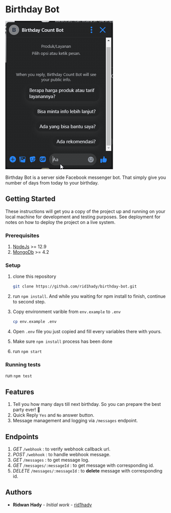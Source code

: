 # Birthday Bot

![Demo](img/demo.gif)

Birthday Bot is a server side Facebook messenger bot. That simply give you number of days from today to your birthday.

## Getting Started

These instructions will get you a copy of the project up and running on your local machine for development and testing purposes. See deployment for notes on how to deploy the project on a live system.

### Prerequisites

1. [NodeJs](https://nodejs.org/en/download/) >= 12.9
2. [MongoDb](https://www.mongodb.com/) >= 4.2

### Setup

1. clone this repository

    ```bash
    git clone https://github.com/rid1hady/birthday-bot.git
    ```

2. run `npm install`. And while you waiting for npm install to finish, continue to second step.
3. Copy environment varible from `env.example` to `.env`

    ```bash
    cp env.example .env
    ```

4. Open `.env` file you just copied and fill every variables there with yours.
5. Make sure `npm install` process has been done
6. run `npm start`

### Running tests

run `npm test`

## Features

1. Tell you how many days till next birthday. So you can prepare the best party ever! 🍻
2. Quick Reply `Yes` and `No` answer button.
3. Message management and logging via `/messages` endpoint.

## Endpoints

1. *GET* `/webhook` : to verify webhook callback url.
2. *POST* `/webhook` : to handle webhook message.
3. *GET* `/messages` : to get message log.
4. *GET* `/messages/:messageId` : to get message with corresponding id.
5. *DELETE* `/messages/:messageId` : to **delete** message with corresponding id.

## Authors

* **Ridwan Hady** - *Initial work* - [rid1hady](https://github.com/rid1hady)
